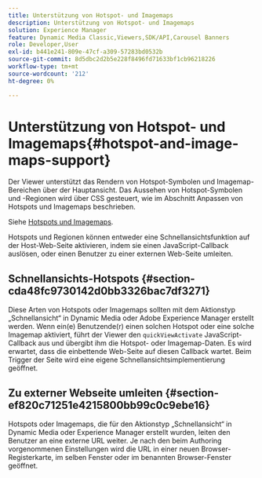 ```yaml
---
title: Unterstützung von Hotspot- und Imagemaps
description: Unterstützung von Hotspot- und Imagemaps
solution: Experience Manager
feature: Dynamic Media Classic,Viewers,SDK/API,Carousel Banners
role: Developer,User
exl-id: b441e241-809e-47cf-a309-57283bd0532b
source-git-commit: 8d5dbc2d2b5e228f8496fd71633bf1cb96218226
workflow-type: tm+mt
source-wordcount: '212'
ht-degree: 0%

---
```


# Unterstützung von Hotspot- und Imagemaps{#hotspot-and-image-maps-support}

Der Viewer unterstützt das Rendern von Hotspot-Symbolen und Imagemap-Bereichen über der Hauptansicht. Das Aussehen von Hotspot-Symbolen und -Regionen wird über CSS gesteuert, wie im Abschnitt Anpassen von Hotspots und Imagemaps beschrieben.

Siehe [Hotspots und Imagemaps](../../c-html5-aem-asset-viewers/c-html5-aem-carousel/c-html5-aem-carousel-customizingviewer/r-html5-aem-carousel-customize-hotspots-imagemaps.md#reference-2ac3cc414ef2467390bf53145f1d8d74).

Hotspots und Regionen können entweder eine Schnellansichtsfunktion auf der Host-Web-Seite aktivieren, indem sie einen JavaScript-Callback auslösen, oder einen Benutzer zu einer externen Web-Seite umleiten.

## Schnellansichts-Hotspots {#section-cda48fc9730142d0bb3326bac7df3271}

Diese Arten von Hotspots oder Imagemaps sollten mit dem Aktionstyp „Schnellansicht“ in Dynamic Media oder Adobe Experience Manager erstellt werden. Wenn ein(e) Benutzende(r) einen solchen Hotspot oder eine solche Imagemap aktiviert, führt der Viewer den `quickViewActivate` JavaScript-Callback aus und übergibt ihm die Hotspot- oder Imagemap-Daten. Es wird erwartet, dass die einbettende Web-Seite auf diesen Callback wartet. Beim Trigger der Seite wird eine eigene Schnellansichtsimplementierung geöffnet.

## Zu externer Webseite umleiten {#section-ef820c71251e4215800bb99c0c9ebe16}

Hotspots oder Imagemaps, die für den Aktionstyp „Schnellansicht“ in Dynamic Media oder Experience Manager erstellt wurden, leiten den Benutzer an eine externe URL weiter. Je nach den beim Authoring vorgenommenen Einstellungen wird die URL in einer neuen Browser-Registerkarte, im selben Fenster oder im benannten Browser-Fenster geöffnet.
